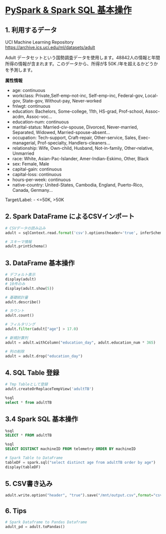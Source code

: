 # [PySpark & Spark SQL 基本操作](./PySpark_Operation.md)  

## 1. 利用するデータ
UCI Machine Learning Repository
https://archive.ics.uci.edu/ml/datasets/adult

Adult データセットという国勢調査データを使用します。48842人の情報と年間所得の情報が含まれます。このデータから、所得が$ 50K /年を超えるかどうかを予測します。

**属性情報**

- age: continuous
- workclass: Private,Self-emp-not-inc, Self-emp-inc, Federal-gov, Local-gov, State-gov, Without-pay, Never-worked
- fnlwgt: continuous
- education: Bachelors, Some-college, 11th, HS-grad, Prof-school, Assoc-acdm, Assoc-voc...
- education-num: continuous
- marital-status: Married-civ-spouse, Divorced, Never-married, Separated, Widowed, Married-spouse-absent...
- occupation: Tech-support, Craft-repair, Other-service, Sales, Exec-managerial, Prof-specialty, Handlers-cleaners...
- relationship: Wife, Own-child, Husband, Not-in-family, Other-relative, Unmarried
- race: White, Asian-Pac-Islander, Amer-Indian-Eskimo, Other, Black
- sex: Female, Male
- capital-gain: continuous
- capital-loss: continuous
- hours-per-week: continuous
- native-country: United-States, Cambodia, England, Puerto-Rico, Canada, Germany...

Target/Label: - <=50K, >50K
## 2. Spark DataFrame によるCSVインポート 

```python
# CSVデータの読み込み
adult = sqlContext.read.format('csv').options(header='true', inferSchema='true').load('adult.csv')
```

```python
# スキーマ情報
adult.printSchema()
```

## 3. DataFrame 基本操作  

```python
# デフォルト表示
display(adult)
# 10件のみ
display(adult.show(5))
```

```python
# 基礎統計量
adult.describe()
```

```python
# カウント
adult.count()
```

```python
# フィルタリング
adult.filter(adult["age"] > 17.0)
```

```python
# 新規計算列
adult = adult.withColumn("education_day", adult.education_num * 365)
```

```python
# 列の削除
adult = adult.drop("education_day")
```


## 4. SQL Table 登録

```python
# Tmp Tableとして登録
adult.createOrReplaceTempView('adultTB')
 ```

 ```sql
 %sql
 select * from adultTB
 ```

## 3.4 Spark SQL 基本操作

```sql
%sql
SELECT * FROM adultTB
```

```sql
%sql
SELECT DISTINCT machineID FROM telemetry ORDER BY machineID
```

```python
# Spark Table to DataFrame
tableDF = spark.sql("select distinct age from adultTB order by age")
display(tableDF)
```


## 5. CSV書き込み  

```python
adult.write.option("header", "true").save("/mnt/output.csv",format="csv")
 ```

## 6. Tips
```python
# Spark Dataframe to Pandas Dataframe
adult_pd = adult.toPandas()
```



